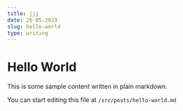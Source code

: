 ```yaml
---
title: jjj
date: 26-05-2023
slug: hello-world
type: writing
---
```


# Hello World

This is some sample content written in plain markdown.

You can start editing this file at `/src/posts/hello-world.md`

